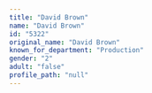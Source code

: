 ```yaml
---
title: "David Brown"
name: "David Brown"
id: "5322"
original_name: "David Brown"
known_for_department: "Production"
gender: "2"
adult: "false"
profile_path: "null"
---
```


